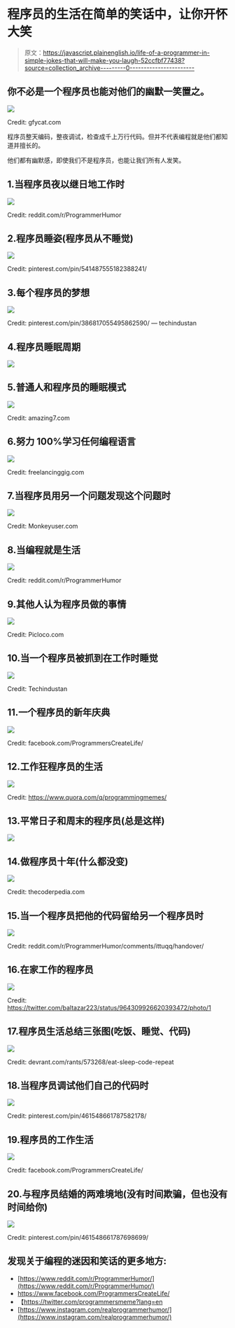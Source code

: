 # 程序员的生活在简单的笑话中，让你开怀大笑

> 原文：<https://javascript.plainenglish.io/life-of-a-programmer-in-simple-jokes-that-will-make-you-laugh-52ccfbf77438?source=collection_archive---------0----------------------->

## 你不必是一个程序员也能对他们的幽默一笑置之。

![](img/d6268c7aca145b6c50382ca733ff6eb4.png)

Credit: gfycat.com

程序员整天编码，整夜调试，检查成千上万行代码。但并不代表编程就是他们都知道并擅长的。

他们都有幽默感，即使我们不是程序员，也能让我们所有人发笑。

## 1.当程序员夜以继日地工作时

![](img/2ac165319cb9063af4e70dbdfe9fee41.png)

Credit: reddit.com/r/ProgrammerHumor

## 2.程序员睡姿(程序员从不睡觉)

![](img/85e7b5bc1d1242f6c0094975da9bdb7d.png)

Credit: pinterest.com/pin/541487555182388241/

## 3.每个程序员的梦想

![](img/3d2b0175e3dfba293804761035287581.png)

Credit: pinterest.com/pin/386817055495862590/ — techindustan

## 4.程序员睡眠周期

![](img/d6faf9f889ab3f573754b41b1fbc1887.png)

## 5.普通人和程序员的睡眠模式

![](img/f9bc824b2b4efc7c09bcaf4843fbe535.png)

Credit: amazing7.com

## 6.努力 100%学习任何编程语言

![](img/75a49701c98901f313d4779667de3953.png)

Credit: freelancinggig.com

## 7.当程序员用另一个问题发现这个问题时

![](img/68492274113717d24ebb9e3d3950ae60.png)

Credit: Monkeyuser.com

## 8.当编程就是生活

![](img/53d8725c3a81c6b831b85892f6978eac.png)

Credit: reddit.com/r/ProgrammerHumor

## 9.其他人认为程序员做的事情

![](img/cb3b01ad3aea7afa8544da21e18e1c59.png)

Credit: Picloco.com

## 10.当一个程序员被抓到在工作时睡觉

![](img/31c28759226cba2f8dd468dfd59aef2f.png)

Credit: Techindustan

## 11.一个程序员的新年庆典

![](img/01ee413265a3a928009dde0a2ca796eb.png)

Credit: facebook.com/ProgrammersCreateLife/

## 12.工作狂程序员的生活

![](img/f0d6d19e18349069de7b3361f4f46828.png)

Credit: https://www.quora.com/q/programmingmemes/

## 13.平常日子和周末的程序员(总是这样)

![](img/83abdfa41f3fce6143619a10ca95b92c.png)

## 14.做程序员十年(什么都没变)

![](img/d93a52254ae1da293deaa1bfa4b7f3e6.png)

Credit: thecoderpedia.com

## 15.当一个程序员把他的代码留给另一个程序员时

![](img/21c13decd1f1446edf8c4e93ed5c26bf.png)

Credit: reddit.com/r/ProgrammerHumor/comments/ittuqq/handover/

## 16.在家工作的程序员

![](img/ef49355107fe9b3aedd2bdde6579205b.png)

Credit: https://twitter.com/baltazar223/status/964309926620393472/photo/1

## 17.程序员生活总结三张图(吃饭、睡觉、代码)

![](img/2f5600c09f160d8d717fc530ae9e4f97.png)

Credit: devrant.com/rants/573268/eat-sleep-code-repeat

## 18.当程序员调试他们自己的代码时

![](img/298f1519966a18e4fdee8e1b23beb5e3.png)

Credit: pinterest.com/pin/461548661787582178/

## 19.程序员的工作生活

![](img/0e6d058cab2df93fe9002c70d2610739.png)

Credit: facebook.com/ProgrammersCreateLife/

## 20.与程序员结婚的两难境地(没有时间欺骗，但也没有时间给你)

![](img/0af4b964f2a9dccc49d1e2f5565b7078.png)

Credit: pinterest.com/pin/461548661787698699/

## 发现关于编程的迷因和笑话的更多地方:

*   [https://www.reddit.com/r/ProgrammerHumor/](https://www.reddit.com/r/ProgrammerHumor/)
*   https://www.facebook.com/ProgrammersCreateLife/
*   【https://twitter.com/programmersmeme?lang=en 
*   [https://www.instagram.com/realprogrammerhumor/](https://www.instagram.com/realprogrammerhumor/)
